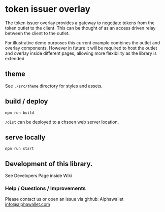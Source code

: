 # token issuer overlay

The token issuer overlay provides a gateway to negotiate tokens from the token outlet to the client. This can be thought of as an access driven relay between the client to the outlet.

For illustrative demo purposes this current example combines the outlet and overlay components. However in future it will be required to host the outlet and overlay inside different pages, allowing more flexibility as the library is extended. 

## theme

See `./src/theme` directory for styles and assets.
## build / deploy

`npm run build`

`/dist` can be deployed to a chsoen web server location.
## serve locally

`npm run start`

## Development of this library.

See Developers Page inside Wiki

### Help / Questions / Improvements

Please contact us or open an issue via github:
Alphawallet <info@alphawallet.com>
